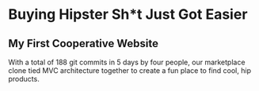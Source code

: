 
# Buying Hipster Sh*t Just Got Easier

## My First Cooperative Website

With a total of 188 git commits in 5 days by four people, our marketplace clone tied MVC architecture together to create a fun place to find cool, hip products.

